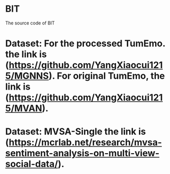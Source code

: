 # BIT
The source code of BIT

# Dataset: For the processed TumEmo. the link is (https://github.com/YangXiaocui1215/MGNNS). For original TumEmo, the link is (https://github.com/YangXiaocui1215/MVAN).
# Dataset: MVSA-Single the link is (https://mcrlab.net/research/mvsa-sentiment-analysis-on-multi-view-social-data/).

